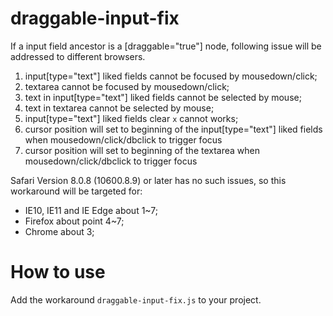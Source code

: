 # draggable-input-fix
If a input field ancestor is a [draggable="true"] node, following issue will be addressed to different browsers.
 1. input[type="text"] liked fields cannot be focused by mousedown/click;
 2. textarea cannot be focused by mousedown/click;
 3. text in input[type="text"] liked fields cannot be selected by mouse;
 4. text in textarea cannot be selected by mouse;
 5. input[type="text"] liked fields clear `x` cannot works;
 6. cursor position will set to beginning of the input[type="text"] liked fields when mousedown/click/dbclick to trigger focus
 7. cursor position will set to beginning of the textarea when mousedown/click/dbclick to trigger focus
 
Safari Version 8.0.8 (10600.8.9) or later has no such issues, so this workaround will be targeted for:
 * IE10, IE11 and IE Edge about 1~7;
 * Firefox about point 4~7;
 * Chrome about 3;

# How to use
Add the workaround `draggable-input-fix.js` to your project.
